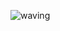 ![waving](https://capsule-render.vercel.app/api?type=waving&height=300&text=K-SW%20&fontAlign=50&fontAlignY=40&color=gradient)
